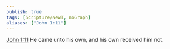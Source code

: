 ```yaml
---
publish: true
tags: [Scripture/NewT, noGraph]
aliases: ["John 1:11"]
---
```

[John 1:11](https://churchofjesuschrist.org/study/scriptures/nt/john/1?lang=eng&id=p11#p11) He came unto his own, and his own received him not.
